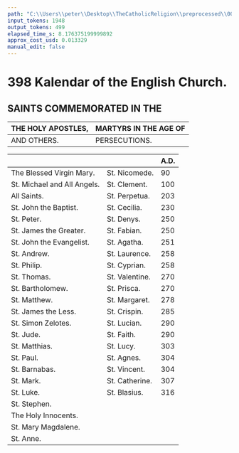 ```yaml
---
path: "C:\\Users\\peter\\Desktop\\TheCatholicReligion\\preprocessed\\00419.jpg"
input_tokens: 1948
output_tokens: 499
elapsed_time_s: 8.176375199999892
approx_cost_usd: 0.013329
manual_edit: false
---
```

# 398 Kalendar of the English Church.

## SAINTS COMMEMORATED IN THE

| THE HOLY APOSTLES, | MARTYRS IN THE AGE OF |
|---------------------|--------------------------|
| AND OTHERS. | PERSECUTIONS. |

| | | A.D. |
|---------------------------|-----------------|------|
| The Blessed Virgin Mary. | St. Nicomede. | 90 |
| St. Michael and All Angels. | St. Clement. | 100 |
| All Saints. | St. Perpetua. | 203 |
| St. John the Baptist. | St. Cecilia. | 230 |
| St. Peter. | St. Denys. | 250 |
| St. James the Greater. | St. Fabian. | 250 |
| St. John the Evangelist. | St. Agatha. | 251 |
| St. Andrew. | St. Laurence. | 258 |
| St. Philip. | St. Cyprian. | 258 |
| St. Thomas. | St. Valentine. | 270 |
| St. Bartholomew. | St. Prisca. | 270 |
| St. Matthew. | St. Margaret. | 278 |
| St. James the Less. | St. Crispin. | 285 |
| St. Simon Zelotes. | St. Lucian. | 290 |
| St. Jude. | St. Faith. | 290 |
| St. Matthias. | St. Lucy. | 303 |
| St. Paul. | St. Agnes. | 304 |
| St. Barnabas. | St. Vincent. | 304 |
| St. Mark. | St. Catherine. | 307 |
| St. Luke. | St. Blasius. | 316 |
| St. Stephen. | | |
| The Holy Innocents. | | |
| St. Mary Magdalene. | | |
| St. Anne. | | |